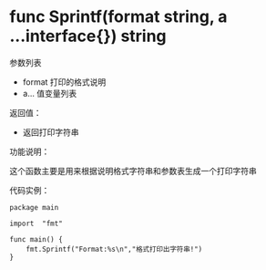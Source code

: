 # func Sprintf(format string, a ...interface{}) string

参数列表

- format 打印的格式说明 
- a... 值变量列表

返回值：

- 返回打印字符串

功能说明：

这个函数主要是用来根据说明格式字符串和参数表生成一个打印字符串

代码实例：

 	package main
	
	import 	"fmt"
		
	func main() {
		fmt.Sprintf("Format:%s\n","格式打印出字符串!")
	}
